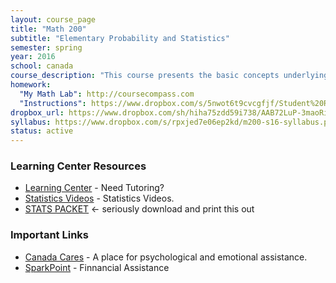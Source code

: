 ```yaml
---
layout: course_page
title: "Math 200"
subtitle: "Elementary Probability and Statistics"
semester: spring
year: 2016
school: canada
course_description: "This course presents the basic concepts underlying statistical methods and covers descriptive statistics, probability, probability distributions, hypothesis testing, estimates and sample sizes, correlation and regression, chi-square tests, analysis of variance, and nonparametric statistics. Applications of statistics to business, life sciences and other areas are included."
homework:
  "My Math Lab": http://coursecompass.com
  "Instructions": https://www.dropbox.com/s/5nwot6t9cvcgfjf/Student%20Registration%20Handout%20for%20monarres23277.pdf?dl=0
dropbox_url: https://www.dropbox.com/sh/hiha75zdd59i738/AAB72LuP-3maoRiyf4vGlGT-a?dl=0
syllabus: https://www.dropbox.com/s/rpxjed7e06ep2kd/m200-s16-syllabus.pdf?dl=0
status: active
---
```


### Learning Center Resources
* [Learning Center](http://canadacollege.edu/learningcenter/) - Need Tutoring?
* [Statistics Videos](http://canadacollege.edu/learningcenter/statistics.php) - Statistics Videos. 
* [STATS PACKET](http://www.canadacollege.edu/learningcenter/docs/math200_outline_2014-2015.pdf) <- seriously download and print this out

### Important Links
* [Canada Cares](http://www.canadacollege.com/cares/) - A place for psychological and emotional assistance.
* [SparkPoint](http://canadacollege.edu/sparkpoint/) - Finnancial Assistance

